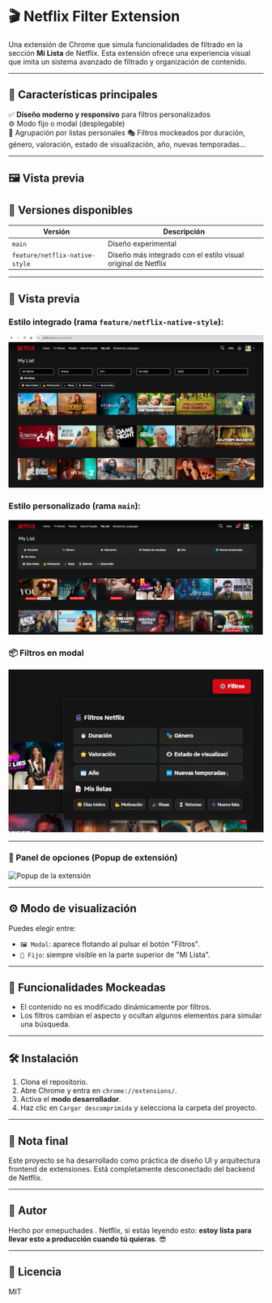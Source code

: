 # 🎬 Netflix Filter Extension

Una extensión de Chrome que simula funcionalidades de filtrado en la sección **Mi Lista** de Netflix. Esta extensión ofrece una experiencia visual que imita un sistema avanzado de filtrado y organización de contenido.

---

## 🚀 Características principales

✅ **Diseño moderno y responsivo** para filtros personalizados  
⚙️ Modo fijo o modal (desplegable)  
📂 Agrupación por listas personales
🎭 Filtros mockeados por duración, género, valoración, estado de visualización, año, nuevas temporadas...

---

## 🖼️ Vista previa

## 🎨 Versiones disponibles

| Versión | Descripción |
|--------|-------------|
| `main` | Diseño experimental|
| `feature/netflix-native-style` | Diseño más integrado con el estilo visual original de Netflix

---

## 📸 Vista previa

### Estilo integrado (rama `feature/netflix-native-style`):

![Netflix Native Style Preview](./assets/netflix-style.png)

### Estilo personalizado (rama `main`):

![Modo fijo](./assets/modo-fijo.png)


### 📦 Filtros en modal

![Modal abierto](./assets/modal-abierto.png)

---

### 🧩 Panel de opciones (Popup de extensión)

![Popup de la extensión](./assets/popup-extensión.png)

---

## ⚙️ Modo de visualización

Puedes elegir entre:

- `🖼️ Modal`: aparece flotando al pulsar el botón "Filtros".
- `📌 Fijo`: siempre visible en la parte superior de "Mi Lista".

---


## 🧪 Funcionalidades Mockeadas

- El contenido no es modificado dinámicamente por filtros.
- Los filtros cambian el aspecto y ocultan algunos elementos para simular una búsqueda.

---


## 🛠️ Instalación

1. Clona el repositorio.
2. Abre Chrome y entra en `chrome://extensions/`.
3. Activa el **modo desarrollador**.
4. Haz clic en `Cargar descomprimida` y selecciona la carpeta del proyecto.

---

## 📌 Nota final

Este proyecto se ha desarrollado como práctica de diseño UI y arquitectura frontend de extensiones. Está completamente desconectado del backend de Netflix.

---

## 🧠 Autor

Hecho por emepuchades .
Netflix, si estás leyendo esto: **estoy lista para llevar esto a producción cuando tú quieras**. 😎

---

## 📄 Licencia

MIT
